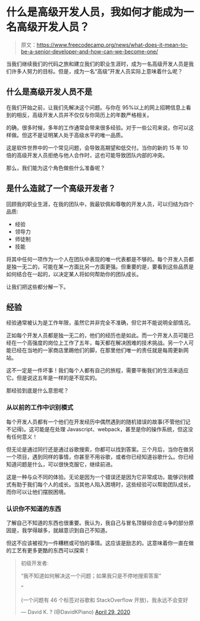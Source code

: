 # 什么是高级开发人员，我如何才能成为一名高级开发人员？

> 原文：<https://www.freecodecamp.org/news/what-does-it-mean-to-be-a-senior-developer-and-how-can-we-become-one/>

当我们继续我们的代码之旅和建立我们的职业生涯时，成为一名高级开发人员是我们许多人努力的目标。但是，成为一名“高级”开发人员实际上意味着什么呢？

## 什么是高级开发人员不是

在我们开始之前，让我们先解决这个问题。与你在 95%以上的网上招聘信息上看到的相反，高级开发人员并不仅仅与你简历上的年数严格相关。

的确，很多时候，多年的工作通常会带来很多经验。对于一些公司来说，你可以这样做。但这不是证明某人处于高级水平的唯一品质。

这是软件世界中的一个常见问题，会导致高期望和低交付。当你的新的 15 年 10 倍的高级开发人员拒绝与他人合作时，这也可能导致团队内部的冲突。

那么，我们能为这个角色做些什么准备呢？

## 是什么造就了一个高级开发者？

回顾我的职业生涯，在我的团队中，我最钦佩和尊敬的开发人员，可以归结为四个品质:

*   经验
*   领导力
*   师徒制
*   技能

将其中任何一项作为一个人在团队中表现的唯一代表都是不够的。每个开发人员都是独一无二的，可能在某一方面比另一方面更强。但重要的是，要看到这些品质是如何结合在一起的，以决定某人将如何帮助你的团队成长。

让我们把这些都分解一下。

## 经验

经验通常被认为是工作年限，虽然它并非完全不准确，但它并不能说明全部情况。

正如每个开发人员都是独一无二的，他们的经历也是如此。而一个开发人员可能已经在一个高强度的岗位上工作了五年，每天都在解决困难的技术挑战。另一个人可能已经在当地的一家商店里踢他们的脚，在那里他们唯一的责任就是每周更新网站。

这不一定是一件坏事！我们每个人都有自己的旅程，需要平衡我们的生活来适应它。但是说这五年是一样的是不现实的。

那经验到底是什么意思呢？

### 从以前的工作中识别模式

每个开发人员都有一个他们在开发经历中偶然遇到的随机错误的故事(不管他们记不记得)。这可能是在处理 Javascript、webpack，甚至是你的操作系统，但这没有任何意义！

但无论是通过同行还是通过谷歌搜索，你都可以找到答案。三个月后，当你在做另一个项目，遇到同样的事情，你甚至不用谷歌，或者你已经知道谷歌什么。你已经知道问题是什么，可以很快克服它，继续前进。

这是一种与众不同的体验。无论是因为一个错误还是因为它非常成功，能够识别模式有助于我们每个人的成长。当其他人陷入困境时，这些经验可以帮助团队成长，而你可以让他们摆脱困境。

### 认识你不知道的东西

了解自己不知道的东西也很重要。我认为，我自己与冒名顶替综合症斗争的部分原因是，我学得越多，就越意识到自己不知道。

但这不应该被视为一件糟糕或可怕的事情。这应该是励志的。这意味着你一直在做的工艺有更多更酷的东西可以探索！

> 初级开发者:
> 
> “我不知道如何解决这一个问题；如果我只是不停地搜索答案“
> 
> ”
> 
> (一个问题有 46 个标签对谷歌和 StackOverflow 开放)，我永远不会变好
> 
> — David K. ? (@DavidKPiano) [April 29, 2020](https://twitter.com/DavidKPiano/status/1255495988661420034?ref_src=twsrc%5Etfw)